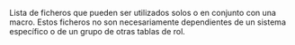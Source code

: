Lista de ficheros que pueden ser utilizados solos o en conjunto con una macro. Estos ficheros no son necesariamente dependientes de un sistema específico o de un grupo de otras tablas de rol.